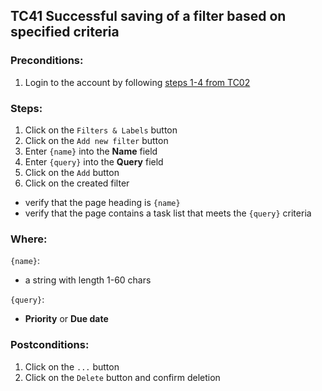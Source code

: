 ## TC41 Successful saving of a filter based on specified criteria
### Preconditions:
1. Login to the account by following [steps 1-4 from TC02](TC02.md)
### Steps:
1. Click on the `Filters & Labels` button
2. Click on the `Add new filter` button
3. Enter `{name}` into the **Name** field
4. Enter `{query}` into the **Query** field
5. Click on the `Add` button
6. Click on the created filter
* verify that the page heading is `{name}`
* verify that the page contains a task list that meets the `{query}` criteria 
### Where:
`{name}`:
* a string with length 1-60 chars

`{query}`:
* **Priority** or **Due date**
### Postconditions:
1. Click on the `...` button
2. Click on the `Delete` button and confirm deletion